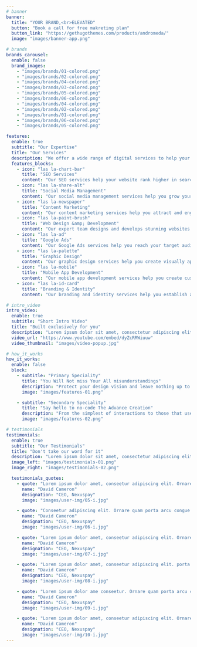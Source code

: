 ```yaml
---
# banner
banner:
  title: "YOUR BRAND,<br>ELEVATED"
  button: "Book a call for free makreting plan"
  button_link: "https://gethugothemes.com/products/andromeda/"
  image: "images/banner-app.png"

# brands
brands_carousel:
  enable: false
  brand_images:
    - "images/brands/01-colored.png"
    - "images/brands/02-colored.png"
    - "images/brands/04-colored.png"
    - "images/brands/03-colored.png"
    - "images/brands/05-colored.png"
    - "images/brands/06-colored.png"
    - "images/brands/04-colored.png"
    - "images/brands/02-colored.png"
    - "images/brands/01-colored.png"
    - "images/brands/06-colored.png"
    - "images/brands/05-colored.png"

features:
  enable: true
  subtitle: "Our Expertise"
  title: "Our Services"
  description: "We offer a wide range of digital services to help your business succeed online. Whether you need to improve your website's visibility in search engines, engage with your audience on social media, or create compelling content, we have you covered. Our team of experts will work with you to develop a custom strategy tailored to your specific needs and goals."
  features_blocks:
    - icon: "las la-chart-bar"
      title: "SEO Services"
      content: "Our SEO services help your website rank higher in search engine results pages, driving more organic traffic and improving your online visibility. We use proven strategies and techniques to optimize your website for search engines."
    - icon: "las la-share-alt"
      title: "Social Media Management"
      content: "Our social media management services help you grow your online presence and engage with your audience on social media platforms. We create and manage social media profiles, post engaging content, and interact with your audience to build brand awareness and loyalty."
    - icon: "las la-newspaper"
      title: "Content Marketing"
      content: "Our content marketing services help you attract and engage your target audience with high-quality, relevant content. We create compelling content that resonates with your audience and drives them to take action."
    - icon: "las la-paint-brush"
      title: "Web Design &amp; Development"
      content: "Our expert team designs and develops stunning websites that are user-friendly, fast, and responsive. We use the latest technologies and frameworks to deliver high-quality websites that meet your business goals."
    - icon: "las la-ad"
      title: "Google Ads"
      content: "Our Google Ads services help you reach your target audience and drive more traffic to your website. We create and manage Google Ads campaigns that are tailored to your business goals and budget."
    - icon: "las la-palette"
      title: "Graphic Design"
      content: "Our graphic design services help you create visually appealing and impactful designs that communicate your brand message effectively. We design logos, banners, infographics, and other visual assets that reflect your brand identity and resonate with your audience."
    - icon: "las la-mobile"
      title: "Mobile App Development"
      content: "Our mobile app development services help you create custom mobile applications that meet your business needs and goals. We use the latest technologies and frameworks to deliver high-quality mobile apps that provide a seamless user experience."
    - icon: "las la-id-card"
      title: "Branding & Identity"
      content: "Our branding and identity services help you establish a strong brand presence and identity that sets you apart from your competitors. We create brand guidelines, logos, and other visual assets that reflect your brand values and resonate with your audience."

# intro_video
intro_video:
  enable: true
  subtitle: "Short Intro Video"
  title: "Built exclusively for you"
  description: "Lorem ipsum dolor sit amet, consectetur adipiscing elit. Morbi egestas <br> Werat viverra id et aliquet. vulputate egestas sollicitudin."
  video_url: "https://www.youtube.com/embed/dyZcRRWiuuw"
  video_thumbnail: "images/video-popup.jpg"

# how_it_works
how_it_works:
  enable: false
  block:
    - subtitle: "Primary Speciality"
      title: "You Will Not miss Your All misunderstandings"
      description: "Protect your design vision and leave nothing up to interpretation with interaction recipes. Quickly share and access all your team members interactions by using libraries, ensuring consistency throughout the."
      image: "images/features-01.png"

    - subtitle: "Secondary Speciality"
      title: "Say hello to no-code The Advance Creation"
      description: "From the simplest of interactions to those that use Excel-gradeing formulas, ProtoPie can handle them all. Make mind-blowing of New interactions everyday without ever having to write any new code."
      image: "images/features-02.png"

# testimonials
testimonials:
  enable: true
  subtitle: "Our Testimonials"
  title: "Don't take our word for it"
  description: "Lorem ipsum dolor sit amet, consectetur adipiscing elit. Morbi egestas <br> Werat viverra id et aliquet. vulputate egestas sollicitudin."
  image_left: "images/testimonials-01.png"
  image_right: "images/testimonials-02.png"

  testimonials_quotes:
    - quote: "Lorem ipsum dolor amet, conseetur adipiscing elit. Ornare quam porta arcu congue felis volutpat. Vitae lectudbfs dolor faucibus"
      name: "David Cameron"
      designation: "CEO, Nexuspay"
      image: "images/user-img/05-i.jpg"

    - quote: "Conseetur adipiscing elit. Ornare quam porta arcu congue felis volutpat. Vitae lectudbfs pellentesque vitae dolor faucibus"
      name: "David Cameron"
      designation: "CEO, Nexuspay"
      image: "images/user-img/06-i.jpg"

    - quote: "Lorem ipsum dolor amet, conseetur adipiscing elit. Ornare quam porta arcu congue felis volutpat. Vitae lectudbfs pellentesque vitae dolor"
      name: "David Cameron"
      designation: "CEO, Nexuspay"
      image: "images/user-img/07-i.jpg"

    - quote: "Lorem ipsum dolor amet, conseetur adipiscing elit. porta arcu congue felis volutpat. Vitae lectudbfs pellentesque vitae dolor faucibus"
      name: "David Cameron"
      designation: "CEO, Nexuspay"
      image: "images/user-img/08-i.jpg"

    - quote: "Lorem ipsum dolor ame conseetur. Ornare quam porta arcu congue felis volutpat. Vitae lectudbfs pellentesque vitae dolor faucibus"
      name: "David Cameron"
      designation: "CEO, Nexuspay"
      image: "images/user-img/09-i.jpg"

    - quote: "Lorem ipsum dolor amet, conseetur adipiscing elit. Ornare quam porta arcu congue lectudbfs pellentesque vitae dolor faucibus"
      name: "David Cameron"
      designation: "CEO, Nexuspay"
      image: "images/user-img/10-i.jpg"
---
```

